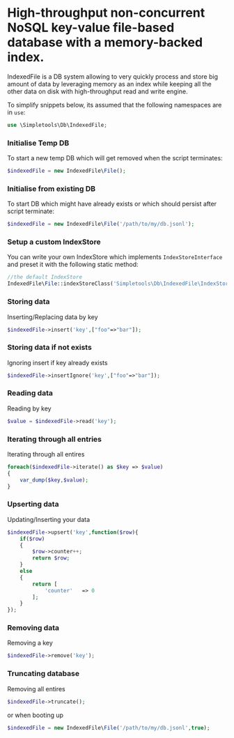 High-throughput non-concurrent NoSQL key-value file-based database with a memory-backed index.
========================================

IndexedFile is a DB system allowing to very quickly process and store big amount of data by leveraging memory as an index while keeping all the other data on disk with high-throughput read and write engine.

To simplify snippets below, its assumed that the following namespaces are in `use`:

```php
use \Simpletools\Db\IndexedFile;
```

### Initialise Temp DB

To start a new temp DB which will get removed when the script terminates:

```php
$indexedFile = new IndexedFile\File();
```

### Initialise from existing DB

To start DB which might have already exists or which should persist after script terminate:

```php
$indexedFile = new IndexedFile\File('/path/to/my/db.jsonl');
```

### Setup a custom IndexStore

You can write your own IndexStore which implements `IndexStoreInterface` and preset it with the following static method:

```php
//the default IndexStore
IndexedFile\File::indexStoreClass('Simpletools\Db\IndexedFile\IndexStore\ArrayIndexStore');
```

### Storing data

Inserting/Replacing data by key

```php
$indexedFile->insert('key',["foo"=>"bar"]);
```

### Storing data if not exists

Ignoring insert if key already exists

```php
$indexedFile->insertIgnore('key',["foo"=>"bar"]);
```

### Reading data

Reading by key

```php
$value = $indexedFile->read('key');
```

### Iterating through all entries

Iterating through all entires

```php
foreach($indexedFile->iterate() as $key => $value)
{
    var_dump($key,$value);
}
```

### Upserting data

Updating/Inserting your data

```php
$indexedFile->upsert('key',function($row){
    if($row)
    {
        $row->counter++;
        return $row;
    }
    else
    {
        return [
            'counter'   => 0
        ];
    }
});
```

### Removing data

Removing a key

```php
$indexedFile->remove('key');
```

### Truncating database

Removing all entires

```php
$indexedFile->truncate();
```

or when booting up

```php
$indexedFile = new IndexedFile\File('/path/to/my/db.jsonl',true);
```